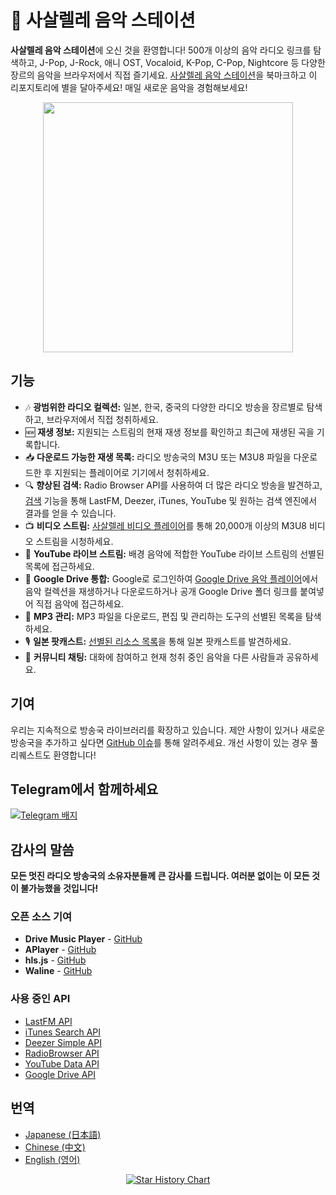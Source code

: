 # 🎵 사살렐레 음악 스테이션

**사살렐레 음악 스테이션**에 오신 것을 환영합니다! 500개 이상의 음악 라디오 링크를 탐색하고, J-Pop, J-Rock, 애니 OST, Vocaloid, K-Pop, C-Pop, Nightcore 등 다양한 장르의 음악을 브라우저에서 직접 즐기세요. [사살렐레 음악 스테이션](https://basic.pp.ua)을 북마크하고 이 리포지토리에 별을 달아주세요! 매일 새로운 음악을 경험해보세요!

<p align="center">
  <a href="https://basic.pp.ua">
    <img src="assets/sasalele_banner.png" style="width: 400px">
  </a>
</p>

## 기능

- 🎶 **광범위한 라디오 컬렉션:** 일본, 한국, 중국의 다양한 라디오 방송을 장르별로 탐색하고, 브라우저에서 직접 청취하세요.
- 🆕 **재생 정보:** 지원되는 스트림의 현재 재생 정보를 확인하고 최근에 재생된 곡을 기록합니다.
- 📥 **다운로드 가능한 재생 목록:** 라디오 방송국의 M3U 또는 M3U8 파일을 다운로드한 후 지원되는 플레이어로 기기에서 청취하세요.
- 🔍 **향상된 검색:** Radio Browser API를 사용하여 더 많은 라디오 방송을 발견하고, [검색](https://basic.pp.ua/#search) 기능을 통해 LastFM, Deezer, iTunes, YouTube 및 원하는 검색 엔진에서 결과를 얻을 수 있습니다.
- 📺 **비디오 스트림:** [사살렐레 비디오 플레이어](https://basic.pp.ua/video.html)를 통해 20,000개 이상의 M3U8 비디오 스트림을 시청하세요.
- 🎥 **YouTube 라이브 스트림:** 배경 음악에 적합한 YouTube 라이브 스트림의 선별된 목록에 접근하세요.
- 📂 **Google Drive 통합:** Google로 로그인하여 [Google Drive 음악 플레이어](https://basic.pp.ua/drive.html)에서 음악 컬렉션을 재생하거나 다운로드하거나 공개 Google Drive 폴더 링크를 붙여넣어 직접 음악에 접근하세요.
- 🔧 **MP3 관리:** MP3 파일을 다운로드, 편집 및 관리하는 도구의 선별된 목록을 탐색하세요.
- 🎙 **일본 팟캐스트:** [선별된 리소스 목록](https://basic.pp.ua/website.html)을 통해 일본 팟캐스트를 발견하세요.
- 💬 **커뮤니티 채팅:** 대화에 참여하고 현재 청취 중인 음악을 다른 사람들과 공유하세요.

## 기여

우리는 지속적으로 방송국 라이브러리를 확장하고 있습니다. 제안 사항이 있거나 새로운 방송국을 추가하고 싶다면 [GitHub 이슈](https://github.com/issues/new)를 통해 알려주세요. 개선 사항이 있는 경우 풀 리퀘스트도 환영합니다!

## Telegram에서 함께하세요

[![Telegram 배지](https://img.shields.io/badge/telegram-❤️-252850?style=plastic&logo=telegram)](https://t.me/sasalelemusic)

## 감사의 말씀

**모든 멋진 라디오 방송국의 소유자분들께 큰 감사를 드립니다. 여러분 없이는 이 모든 것이 불가능했을 것입니다!**

### 오픈 소스 기여

- **Drive Music Player** - [GitHub](https://github.com/dandalpiaz/drive-music-player)
- **APlayer** - [GitHub](https://github.com/DIYgod/APlayer)
- **hls.js** - [GitHub](https://github.com/video-dev/hls.js)
- **Waline** - [GitHub](https://github.com/walinejs/waline)

### 사용 중인 API

- [LastFM API](https://www.last.fm/api)
- [iTunes Search API](https://developer.apple.com/library/archive/documentation/AudioVideo/Conceptual/iTuneSearchAPI/index.html)
- [Deezer Simple API](https://developers.deezer.com/api)
- [RadioBrowser API](https://api.radio-browser.info/)
- [YouTube Data API](https://developers.google.com/youtube/v3)
- [Google Drive API](https://developers.google.com/drive/api/reference/rest/v3)

## 번역

- [Japanese (日本語)](README-JP.md)
- [Chinese (中文)](README-CN.md)
- [English (영어)](README.md)

<p align="center">
<a href="https://star-history.com/#Mikeexe2/Sasalele-Music-Station&Date">
  <picture>
    <source media="(prefers-color-scheme: dark)" srcset="https://api.star-history.com/svg?repos=Mikeexe2/Sasalele-Music-Station&type=Date&theme=dark" />
    <source media="(prefers-color-scheme: light)" srcset="https://api.star-history.com/svg?repos=Mikeexe2/Sasalele-Music-Station&type=Date" />
    <img alt="Star History Chart" src="https://api.star-history.com/svg?repos=Mikeexe2/Sasalele-Music-Station&type=Date" />
  </picture>
</a>
</p>
